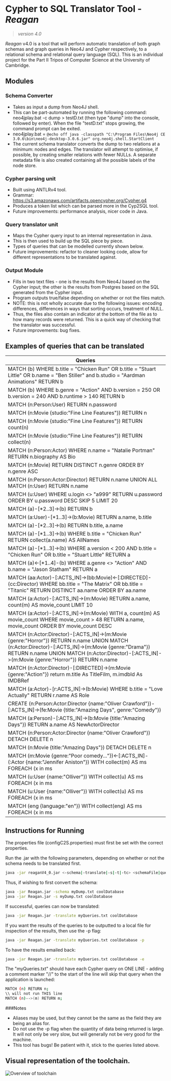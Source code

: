 # Cypher to SQL Translator Tool - _Reagan_

>_version 4.0_

_Reagan_ v4.0 is a tool that will perform automatic translation of both 
graph schemas and graph queries in Neo4J and Cypher respectively, 
to a relational schema and relational query language (SQL).
This is an individual project for the Part II Tripos of 
Computer Science at the University of Cambridge. 

## Modules
### Schema Converter
- Takes as input a dump from Neo4J shell.
- This can be part-automated by running the following command: neo4jplay.bat -c dump  > testD.txt (then type "dump" into the console, followed by enter). When the file "testD.txt" stops growing, the command prompt can be exited.
- neo4jplay.bat = `@echo off java -classpath "C:\Program Files\Neo4j CE 3.0.6\bin\neo4j-desktop-3.0.6.jar" org.neo4j.shell.StartClient`
- The current schema translator converts the dump to two relations at a minimum: nodes and edges. The translator will attempt to optimise, if possible, by creating smaller relations with fewer NULLs. A separate metadata file is also created containing all the possible labels of the node store.
 
### Cypher parsing unit
- Built using ANTLRv4 tool.
- Grammar: https://s3.amazonaws.com/artifacts.opencypher.org/Cypher.g4
- Produces a token list which can be parsed more in the Cyp2SQL tool.
- Future improvements: performance analysis, nicer code in Java.

### Query translator unit
- Maps the Cypher query input to an internal representation in Java.
- This is then used to build up the SQL piece by piece.
- Types of queries that can be modelled currently shown below.
- Future improvements: refactor to cleaner looking code, allow for different representations to be translated against.

### Output Module
- Fills in two text files - one is the results from Neo4J based on the Cypher input; the other is the results from Postgres based on the SQL generated from the Cypher input.
- Program outputs true/false depending on whether or not the files match.
- NOTE: this is not wholly accurate due to the following issues: encoding differences, differences in ways that sorting occurs, treatment of NULL.
- Thus, the files also contain an indicator at the bottom of the file as to how many records were returned. This is a quick way of checking that the translator was successful.
- Future improvements: bug fixes.

 
## Examples of queries that can be translated
|Queries|
|-------|
|MATCH (b) WHERE b.title = "Chicken Run" OR b.title = "Stuart Little" OR b.name = "Ben Stiller" and b.studio = "Aardman Animations" RETURN b|
|MATCH (b) WHERE b.genre = "Action" AND b.version = 250 OR b.version = 240 AND b.runtime > 140 RETURN b|
|MATCH (n:Person:User) RETURN n.password|
|MATCH (n:Movie {studio:"Fine Line Features"}) RETURN n|
|MATCH (n:Movie {studio:"Fine Line Features"}) RETURN count(n)|
|MATCH (n:Movie {studio:"Fine Line Features"}) RETURN collect(n)|
|MATCH (n:Person:Actor) WHERE n.name = "Natalie Portman" RETURN n.biography AS Bio|
|MATCH (n:Movie) RETURN DISTINCT n.genre ORDER BY n.genre ASC|
|MATCH (n:Person:Actor:Director) RETURN n.name UNION ALL MATCH (n:User) RETURN n.name|
|MATCH (u:User) WHERE u.login <> "a999" RETURN u.password ORDER BY u.password DESC SKIP 5 LIMIT 20|
|MATCH (a)-[*2..3]->(b) RETURN b|
|MATCH (a:User)-[*1..3]->(b:Movie) RETURN a.name, b.title|
|MATCH (a)-[*2..3]->(b) RETURN b.title, a.name|
|MATCH (a)-[*1..3]->(b) WHERE b.title = "Chicken Run" RETURN collect(a.name) AS AllNames|
|MATCH (a)-[*1..3]->(b) WHERE a.version < 200 AND b.title = "Chicken Run" OR b.title = "Stuart Little" RETURN a|
|MATCH (a)<-[*1..4]-(b) WHERE a.genre <> "Action" AND b.name = "Jason Statham" RETURN a|
|MATCH (aa:Actor)-[:ACTS_IN]->(bb:Movie)<-[:DIRECTED]-(cc:Director) WHERE bb.title = "The Matrix" OR bb.title = "Titanic" RETURN DISTINCT aa.name ORDER BY aa.name|
|MATCH (a:Actor)-[:ACTS_IN]->(m:Movie) RETURN a.name, count(m) AS movie_count LIMIT 10|
|MATCH (a:Actor)-[:ACTS_IN]->(m:Movie) WITH a, count(m) AS movie_count WHERE movie_count > 48 RETURN a.name, movie_count ORDER BY movie_count DESC|
|MATCH (n:Actor:Director)-[:ACTS_IN]->(m:Movie {genre:"Horror"}) RETURN n.name UNION MATCH (n:Actor:Director)-[:ACTS_IN]->(m:Movie {genre:"Drama"}) RETURN n.name UNION MATCH (n:Actor:Director)-[:ACTS_IN]->(m:Movie {genre:"Horror"}) RETURN n.name|
|MATCH (n:Actor:Director)-[:DIRECTED]->(m:Movie {genre:"Action"}) return m.title As TitleFilm, m.imdbId As IMDBRef|
|MATCH (a:Actor)-[r:ACTS_IN]->(b:Movie) WHERE b.title = "Love Actually" RETURN r.name AS Role|
|CREATE (n:Person:Actor:Director {name:"Oliver Crawford"})-[:ACTS_IN]->(fe:Movie {title:"Amazing Days", genre:"Comedy"})|
|MATCH (a:Person)-[:ACTS_IN]->(b:Movie {title:"Amazing Days"}) RETURN a.name AS NewActorDirector|
|MATCH (n:Person:Actor:Director {name:"Oliver Crawford"}) DETACH DELETE n|
|MATCH (n:Movie {title:"Amazing Days"}) DETACH DELETE n|
|MATCH (m:Movie {genre:"Poor comedy..."})<-[:ACTS_IN]-(:Actor {name:"Jennifer Aniston"}) WITH collect(m) AS ms FOREACH (x in ms | set x.genre = "Comedy")|
|MATCH (u:User {name:"Olliver"}) WITH collect(u) AS ms FOREACH (x in ms | set x.name = "Oliver")|
|MATCH (u:User {name:"Olliver"}) WITH collect(u) AS ms FOREACH (x in ms | set x.name = "Oliver")|
|MATCH (eng {language:"en"}) WITH collect(eng) AS ms FOREACH (x in ms | set x.language = "English")|


## Instructions for Running
The properties file (configC2S.properties) must first be set with the correct properties.

Run the .jar with the following parameters, depending on whether or not the schema needs to be translated first.

```bash
java -jar reaganV4_0.jar <-schema|-translate|-s|-t|-tc> <schemaFile|queriesFile> <databaseName> <-e|-p|-c>
```

Thus, if wishing to first convert the schema:
```bash
java -jar Reagan.jar -schema myDump.txt coolDatabase
java -jar Reagan.jar -s myDump.txt coolDatabase
```

If successful, queries can now be translated:
```bash
java -jar Reagan.jar -translate myQueries.txt coolDatabase
```

If you want the results of the queries to be outputted to a local file for inspection of the results, then use the -p flag:
```bash
java -jar Reagan.jar -translate myQueries.txt coolDatabase -p
```

To have the results emailed back:
```bash
java -jar Reagan.jar -translate myQueries.txt coolDatabase -e
```

The "myQueries.txt" should have each Cypher query on ONE LINE - adding a comment marker "//" to the start of the line will skip that query when the application is launched:
```bash
MATCH (n) RETURN n;
\\ will not run THIS line
MATCH (n)-->(m) RETURN m;
```

###Notes
* Aliases may be used, but they cannot be the same as the field they are being
an alias for.
* Do not use the -p flag when the quantity of data being returned is large.
It will not only be very slow, but will generally not be very good for the machine.
* This tool has bugs! Be patient with it, stick to the queries listed above.


## Visual representation of the toolchain.
![Overview of toolchain](https://github.com/ocrawford555/cyp2sql/blob/master/Overview.png)






